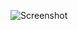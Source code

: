 ![Screenshot](https://raw.githubusercontent.com/Cryakl/Ultimate-RAT-Collection/refs/heads/main/Iris/Screenshot.png)
